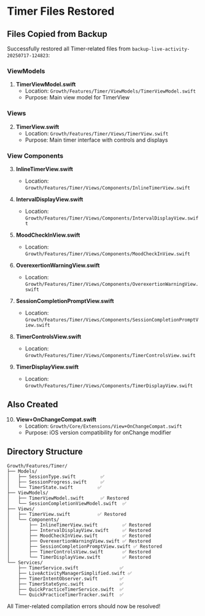 # Timer Files Restored

## Files Copied from Backup

Successfully restored all Timer-related files from `backup-live-activity-20250717-124823`:

### ViewModels
1. **TimerViewModel.swift**
   - Location: `Growth/Features/Timer/ViewModels/TimerViewModel.swift`
   - Purpose: Main view model for TimerView

### Views
2. **TimerView.swift**
   - Location: `Growth/Features/Timer/Views/TimerView.swift`
   - Purpose: Main timer interface with controls and displays

### View Components
3. **InlineTimerView.swift**
   - Location: `Growth/Features/Timer/Views/Components/InlineTimerView.swift`
   
4. **IntervalDisplayView.swift**
   - Location: `Growth/Features/Timer/Views/Components/IntervalDisplayView.swift`
   
5. **MoodCheckInView.swift**
   - Location: `Growth/Features/Timer/Views/Components/MoodCheckInView.swift`
   
6. **OverexertionWarningView.swift**
   - Location: `Growth/Features/Timer/Views/Components/OverexertionWarningView.swift`
   
7. **SessionCompletionPromptView.swift**
   - Location: `Growth/Features/Timer/Views/Components/SessionCompletionPromptView.swift`
   
8. **TimerControlsView.swift**
   - Location: `Growth/Features/Timer/Views/Components/TimerControlsView.swift`
   
9. **TimerDisplayView.swift**
   - Location: `Growth/Features/Timer/Views/Components/TimerDisplayView.swift`

## Also Created
10. **View+OnChangeCompat.swift**
    - Location: `Growth/Core/Extensions/View+OnChangeCompat.swift`
    - Purpose: iOS version compatibility for onChange modifier

## Directory Structure

```
Growth/Features/Timer/
├── Models/
│   ├── SessionType.swift         ✅
│   ├── SessionProgress.swift     ✅
│   └── TimerState.swift         ✅
├── ViewModels/
│   ├── TimerViewModel.swift      ✅ Restored
│   └── SessionCompletionViewModel.swift  ✅
├── Views/
│   ├── TimerView.swift          ✅ Restored
│   └── Components/
│       ├── InlineTimerView.swift         ✅ Restored
│       ├── IntervalDisplayView.swift     ✅ Restored
│       ├── MoodCheckInView.swift         ✅ Restored
│       ├── OverexertionWarningView.swift ✅ Restored
│       ├── SessionCompletionPromptView.swift ✅ Restored
│       ├── TimerControlsView.swift       ✅ Restored
│       └── TimerDisplayView.swift        ✅ Restored
└── Services/
    ├── TimerService.swift               ✅
    ├── LiveActivityManagerSimplified.swift ✅
    ├── TimerIntentObserver.swift        ✅
    ├── TimerStateSync.swift             ✅
    ├── QuickPracticeTimerService.swift  ✅
    └── QuickPracticeTimerTracker.swift  ✅
```

All Timer-related compilation errors should now be resolved!
